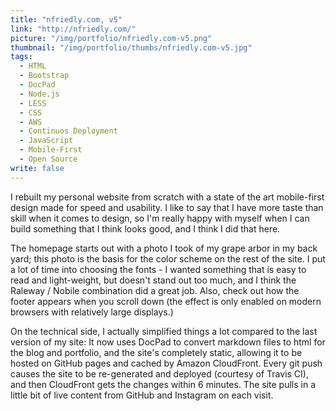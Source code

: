 ```yaml
---
title: "nfriedly.com, v5"
link: "http://nfriedly.com/"
picture: "/img/portfolio/nfriedly.com-v5.png"
thumbnail: "/img/portfolio/thumbs/nfriedly.com-v5.jpg"
tags: 
  - HTML
  - Bootstrap
  - DocPad
  - Node.js
  - LESS
  - CSS
  - AWS
  - Continuos Deployment
  - JavaScript
  - Mobile-First
  - Open Source
write: false
---
```


I rebuilt my personal website from scratch with a state of the art mobile-first design made for speed and usability. I like to say that I have more taste than skill when it comes to design, so I'm really happy with myself when I can build something that I think looks good, and I think I did that here. 

The homepage starts out with a photo I took of my grape arbor in my back yard; this photo is the basis for the color scheme on the rest of the site. I put a lot of time into choosing the fonts - I wanted something that is easy to read and light-weight, but doesn't stand out too much, and I think the Raleway / Nobile combination did a great job.  Also, check out how the footer appears when you scroll down (the effect is only enabled on modern browsers with relatively large displays.)

On the technical side, I actually simplified things a lot compared to the last version of my site: It now uses DocPad to convert markdown files to html for the blog and portfolio, and the site's completely static, allowing it to be hosted on GitHub pages and cached by Amazon CloudFront. Every git push causes the site to be re-generated and deployed (courtesy of Travis CI), and then CloudFront gets the changes within 6 minutes. The site pulls in a little bit of live content from GitHub and Instagram on each visit.

